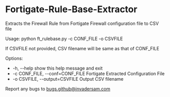 # Fortigate-Rule-Base-Extractor
Extracts the Firewall Rule from Fortigate Firewall configuration file to CSV file

Usage: python ft_rulebase.py -c CONF_FILE -o CSVFILE

If CSVFILE not provided, CSV filename will be same as that of CONF_FILE

Options:
- -h, --help                    show this help message and exit
- -c CONF_FILE, --conf=CONF_FILE  Fortigate Extracted Configuration File
- -o CSVFILE, --output=CSVFILE  Output CSV filename

Report any bugs to [bugs.github@invadersam.com](bugs.github@invadersam.com)

